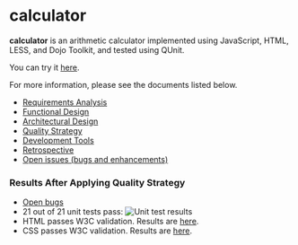 # calculator

**calculator** is an arithmetic calculator implemented using JavaScript, HTML, LESS, and Dojo Toolkit, and tested using QUnit.

You can try it [here](http://dl.dropboxusercontent.com/u/1085829/calculator-master/src/calculator.html).

For more information, please see the documents listed below.

- [Requirements Analysis](https://github.com/andrewaliu/calculator/wiki/Requirements-Analysis)
- [Functional Design](https://github.com/andrewaliu/calculator/wiki/Functional-Design)
- [Architectural Design](https://github.com/andrewaliu/calculator/wiki/Architectural-Design)
- [Quality Strategy](https://github.com/andrewaliu/calculator/wiki/Quality-Strategy)
- [Development Tools](https://github.com/andrewaliu/calculator/wiki/Development-Tools-and-Processes)
- [Retrospective](https://github.com/andrewaliu/calculator/wiki/Retrospective)
- [Open issues (bugs and enhancements)](https://github.com/andrewaliu/calculator/issues?labels=&page=1&state=open)

### Results After Applying Quality Strategy

- [Open bugs](https://github.com/andrewaliu/calculator/issues?labels=bug&page=1&state=open)
- 21 out of 21 unit tests pass: ![Unit test results](https://dl.dropboxusercontent.com/u/1085829/calculator/unitTestResults.png)
- HTML passes W3C validation. Results are [here](http://validator.w3.org/check?uri=http%3A%2F%2Fjigsaw.w3.org%2Fcss-validator%2Fvalidator%3Furi%3Dhttp%253A%252F%252Fdl.dropboxusercontent.com%252Fu%252F1085829%252Fcalculator-master%252Fsrc%252Fcalculator.html%26profile%3Dcss3%26usermedium%3Dall%26warning%3D1%26vextwarning%3D%26lang%3Den).
- CSS passes W3C validation. Results are [here](http://jigsaw.w3.org/css-validator/validator?uri=http%3A%2F%2Fdl.dropboxusercontent.com%2Fu%2F1085829%2Fcalculator-master%2Fsrc%2Fcalculator.html&profile=css3&usermedium=all&warning=1&vextwarning=&lang=en).
